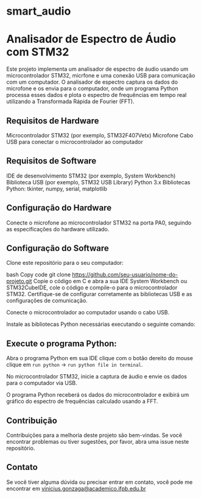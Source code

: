 # smart_audio
# Analisador de Espectro de Áudio com STM32
Este projeto implementa um analisador de espectro de áudio usando um microcontrolador STM32, micrfone e uma conexão USB para comunicação com um computador. O analisador de espectro captura os dados do microfone e os envia para o computador, onde um programa Python processa esses dados e plota o espectro de frequências em tempo real utilizando a Transformada Rápida de Fourier (FFT).

## Requisitos de Hardware
Microcontrolador STM32 (por exemplo, STM32F407Vetx)
Microfone
Cabo USB para conectar o microcontrolador ao computador

## Requisitos de Software
IDE de desenvolvimento STM32 (por exemplo, System Workbench)
Biblioteca USB (por exemplo, STM32 USB Library)
Python 3.x
Bibliotecas Python: tkinter, numpy, serial, matplotlib

## Configuração do Hardware
Conecte o microfone ao microcontrolador STM32 na porta PA0, seguindo as especificações do hardware utilizado.

## Configuração do Software
Clone este repositório para o seu computador:

bash
Copy code
git clone https://github.com/seu-usuario/nome-do-projeto.git
Copie o código em C e abra a sua IDE System Workbench ou STM32CubeIDE, cole o código e compile-o para o microcontrolador STM32. Certifique-se de configurar corretamente as bibliotecas USB e as configurações de comunicação.

Conecte o microcontrolador ao computador usando o cabo USB.

Instale as bibliotecas Python necessárias executando o seguinte comando:

## Execute o programa Python:
Abra o programa Python em sua IDE clique com o botão dereito do mouse clique em `run python` -> `run python file in terminal`.

No microcontrolador STM32, inicie a captura de áudio e envie os dados para o computador via USB.

O programa Python receberá os dados do microcontrolador e exibirá um gráfico do espectro de frequências calculado usando a FFT.

## Contribuição
Contribuições para a melhoria deste projeto são bem-vindas. Se você encontrar problemas ou tiver sugestões, por favor, abra uma issue neste repositório.

## Contato
Se você tiver alguma dúvida ou precisar entrar em contato, você pode me encontrar em vinicius.gonzaga@academico.ifpb.edu.br
